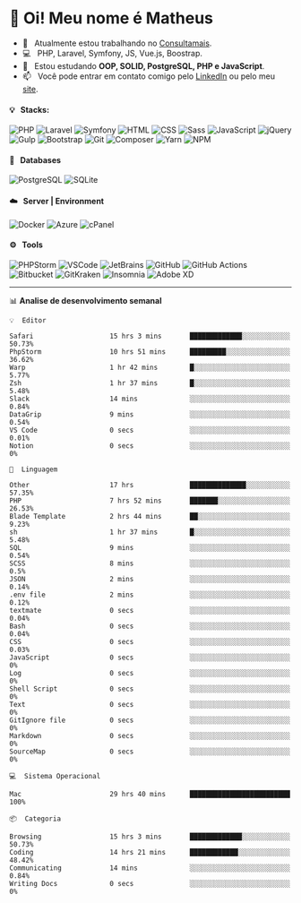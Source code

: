 # 👋 Oi! Meu nome é Matheus

- 🔭 &nbsp; Atualmente estou trabalhando no [Consultamais](https://consultamais.com.br/).
- 💻 &nbsp; PHP, Laravel, Symfony, JS, Vue.js, Boostrap.
- 🌱 &nbsp; Estou estudando **OOP, SOLID, PostgreSQL, PHP e JavaScript**.
- 📫 &nbsp; Você pode entrar em contato comigo pelo [LinkedIn](https://www.linkedin.com/in/matheuscamargoxavier/) ou pelo meu [site](https://matheuscamargo.co).

#### 💡 &nbsp; Stacks:
![PHP](https://img.shields.io/badge/-PHP-777BB4?&logo=php&logoColor=FFFFFF)
![Laravel](https://img.shields.io/badge/-Laravel-FF2D20?&logo=laravel&logoColor=FFFFFF)
![Symfony](https://img.shields.io/badge/-Symfony-000000?&logo=symfony&logoColor=FFFFFF)
![HTML](https://img.shields.io/badge/-HTML-E34F26?&logo=html5&logoColor=FFFFFF)
![CSS](https://img.shields.io/badge/-CSS-1572B6?&logo=css3&logoColor=FFFFFF)
![Sass](https://img.shields.io/badge/-Sass-CC6699?&logo=sass&logoColor=FFFFFF)
![JavaScript](https://img.shields.io/badge/-JavaScript-F7DF1E?&logo=javascript&logoColor=FFFFFF)
![jQuery](https://img.shields.io/badge/-jQuery-0769AD?&logo=jquery&logoColor=FFFFFF)
![Gulp](https://img.shields.io/badge/-Gulp-CF4647?&logo=gulp&logoColor=FFFFFF)
![Bootstrap](https://img.shields.io/badge/-Bootstrap-7952B3?&logo=bootstrap&logoColor=FFFFFF)
![Git](https://img.shields.io/badge/-Git-F05032?&logo=git&logoColor=FFFFFF)
![Composer](https://img.shields.io/badge/-Composer-885630?&logo=composer&logoColor=FFFFFF)
![Yarn](https://img.shields.io/badge/-Yarn-2C8EBB?&logo=yarn&logoColor=FFFFFF)
![NPM](https://img.shields.io/badge/-npm-CB3837?&logo=npm&logoColor=FFFFFF)

#### 💾 &nbsp; Databases
![PostgreSQL](https://img.shields.io/badge/-PostgreSQL-336791?&logo=PostgreSQL&logoColor=FFFFFF)
![SQLite](https://img.shields.io/badge/-SQLite-003B57?&logo=SQLite&logoColor=FFFFFF)

#### ☁️ &nbsp; Server | Environment
![Docker](https://img.shields.io/badge/-Docker-2496ED?&logo=docker&logoColor=FFFFFF)
![Azure](https://img.shields.io/badge/-Azure-0089D6?&logo=microsoft%20azure&logoColor=FFFFFF)
![cPanel](https://img.shields.io/badge/-cPanel-FF6C2C?&logo=cpanel&logoColor=FFFFFF)

#### ⚙️ &nbsp; Tools
![PHPStorm](https://img.shields.io/badge/-PHPStorm-000000?&logo=PHPStorm&logoColor=FFFFFF)
![VSCode](https://img.shields.io/badge/-VSCode-007ACC?&logo=Visual%20Studio%20Code&logoColor=FFFFFF) 
![JetBrains](https://img.shields.io/badge/-JetBrains-000000?&logo=jetbrains&logoColor=FFFFFF) 
![GitHub](https://img.shields.io/badge/-GitHub-181717?&logo=github&logoColor=FFFFFF) 
![GitHub Actions](https://img.shields.io/badge/-GitHub%20Actions-181717?&logo=GitHub%20Actions&logoColor=FFFFFF) 
![Bitbucket](https://img.shields.io/badge/-Bitbucket-0052CC?&logo=bitbucket&logoColor=FFFFFF)
![GitKraken](https://img.shields.io/badge/-GitKraken-179287?&logo=GitKraken&logoColor=FFFFFF)
![Insomnia](https://img.shields.io/badge/-Insomnia-5849BE?&logo=Insomnia&logoColor=FFFFFF)
![Adobe XD](https://img.shields.io/badge/-Adobe%20XD-FF61F6?&logo=adobe%20xd&logoColor=FFFFFF) 
_______

📊  **Analise de desenvolvimento semanal**
```text
💡  Editor

Safari                   15 hrs 3 mins       █████████████░░░░░░░░░░░░     50.73%
PhpStorm                 10 hrs 51 mins      █████████░░░░░░░░░░░░░░░░     36.62%
Warp                     1 hr 42 mins        █░░░░░░░░░░░░░░░░░░░░░░░░      5.77%
Zsh                      1 hr 37 mins        █░░░░░░░░░░░░░░░░░░░░░░░░      5.48%
Slack                    14 mins             ░░░░░░░░░░░░░░░░░░░░░░░░░      0.84%
DataGrip                 9 mins              ░░░░░░░░░░░░░░░░░░░░░░░░░      0.54%
VS Code                  0 secs              ░░░░░░░░░░░░░░░░░░░░░░░░░      0.01%
Notion                   0 secs              ░░░░░░░░░░░░░░░░░░░░░░░░░         0%
```
```text
💬  Linguagem

Other                    17 hrs              ██████████████░░░░░░░░░░░     57.35%
PHP                      7 hrs 52 mins       ███████░░░░░░░░░░░░░░░░░░     26.53%
Blade Template           2 hrs 44 mins       ██░░░░░░░░░░░░░░░░░░░░░░░      9.23%
sh                       1 hr 37 mins        █░░░░░░░░░░░░░░░░░░░░░░░░      5.48%
SQL                      9 mins              ░░░░░░░░░░░░░░░░░░░░░░░░░      0.54%
SCSS                     8 mins              ░░░░░░░░░░░░░░░░░░░░░░░░░       0.5%
JSON                     2 mins              ░░░░░░░░░░░░░░░░░░░░░░░░░      0.14%
.env file                2 mins              ░░░░░░░░░░░░░░░░░░░░░░░░░      0.12%
textmate                 0 secs              ░░░░░░░░░░░░░░░░░░░░░░░░░      0.04%
Bash                     0 secs              ░░░░░░░░░░░░░░░░░░░░░░░░░      0.04%
CSS                      0 secs              ░░░░░░░░░░░░░░░░░░░░░░░░░      0.03%
JavaScript               0 secs              ░░░░░░░░░░░░░░░░░░░░░░░░░         0%
Log                      0 secs              ░░░░░░░░░░░░░░░░░░░░░░░░░         0%
Shell Script             0 secs              ░░░░░░░░░░░░░░░░░░░░░░░░░         0%
Text                     0 secs              ░░░░░░░░░░░░░░░░░░░░░░░░░         0%
GitIgnore file           0 secs              ░░░░░░░░░░░░░░░░░░░░░░░░░         0%
Markdown                 0 secs              ░░░░░░░░░░░░░░░░░░░░░░░░░         0%
SourceMap                0 secs              ░░░░░░░░░░░░░░░░░░░░░░░░░         0%
```
```text
💻  Sistema Operacional

Mac                      29 hrs 40 mins      █████████████████████████       100%
```
```text
📦  Categoria

Browsing                 15 hrs 3 mins       █████████████░░░░░░░░░░░░     50.73%
Coding                   14 hrs 21 mins      ████████████░░░░░░░░░░░░░     48.42%
Communicating            14 mins             ░░░░░░░░░░░░░░░░░░░░░░░░░      0.84%
Writing Docs             0 secs              ░░░░░░░░░░░░░░░░░░░░░░░░░         0%
```
